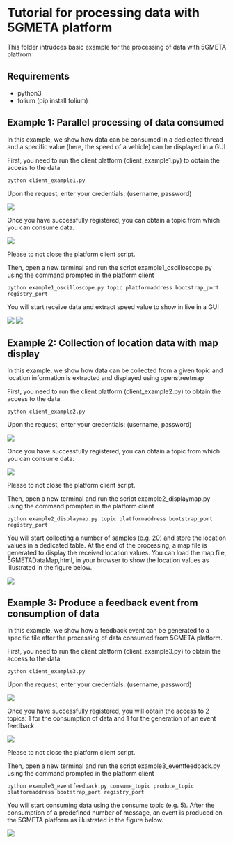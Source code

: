 # Tutorial for processing data with 5GMETA platform

This folder intrudces basic example for the processing of data with 5GMETA platfrom

## Requirements

* python3
* folium (pip install folium)

## Example 1: Parallel processing of data consumed

In this example, we show how data can be consumed in a dedicated thread and a specific value (here, the speed of a vehicle) can be displayed in a GUI

First, you need to run the client platform (client_example1.py) to obtain the access to the data

 ```python client_example1.py```
 
 Upon the request, enter your credentials: (username, password)
 
![](images/example1_credentials.PNG)
 
 Once you have successfully registered, you can obtain a topic from which you can consume data.
 
![](images/example1_python_cmd.png)
 
 Please to not close the platform client script.

 Then, open a new terminal and run the script example1_oscilloscope.py using the command prompted in the platform client
 
 ```python example1_oscilloscope.py topic platformaddress bootstrap_port registry_port```
 
 You will start receive data and extract speed value to show in live in a GUI
 
![](images/speed_display.PNG)
![](images/example1_speed_example.png)

## Example 2: Collection of location data with map display

In this example, we show how data can be collected from a given topic and location information is extracted and displayed using openstreetmap

First, you need to run the client platform (client_example2.py) to obtain the access to the data

 ```python client_example2.py```
 
 Upon the request, enter your credentials: (username, password)
 
![](images/example2_credentials.PNG)
 
 Once you have successfully registered, you can obtain a topic from which you can consume data.
 
![](images/example2_python_cmd.png)
 
 Please to not close the platform client script.

 Then, open a new terminal and run the script example2_displaymap.py using the command prompted in the platform client
 
 ```python example2_displaymap.py topic platformaddress bootstrap_port registry_port```
 
 You will start collecting a number of samples (e.g. 20) and store the location values in a dedicated table.
 At the end of the processing, a map file is generated to display the received location values. You can load the map file, 5GMETADataMap,html, in your browser to show the location values as illustrated in the figure below.
 
![](images/display_browser.PNG)

## Example 3: Produce a feedback event from consumption of data

In this example, we show how a feedback event can be generated to a specific tile after the processing of data consumed from 5GMETA platform.

First, you need to run the client platform (client_example3.py) to obtain the access to the data

 ```python client_example3.py```
 
 Upon the request, enter your credentials: (username, password)
 
![](images/example3_credentials.PNG)
 
 Once you have successfully registered, you will obtain the access to 2 topics: 1 for the consumption of data and 1 for the generation of an event feedback.
 
![](images/example3_python_cmd.png)
 
 Please to not close the platform client script.

 Then, open a new terminal and run the script example3_eventfeedback.py using the command prompted in the platform client
 
 ```python example3_eventfeedback.py consume_topic produce_topic platformaddress bootstrap_port registry_port```
 
 You will start consuming data using the consume topic (e.g. 5). After the consumption of a predefined number of message, an event is produced on the 5GMETA platform as illustrated in the figure below.
 
![](images/exemple3_data.PNG)